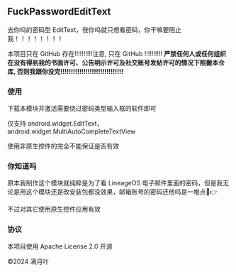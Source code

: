 ## FuckPasswordEditText

去你吗的密码型 EditText，我你吗就只想看密码，你干嘛要阻止我！！！！！！！！

本项目只在 G‍i‍t‍H‍u‍b 存在!!!!!!!!!!注意, 只在 Gi‍t‍H‍u‍b !!!!!!!!!! **严禁任何人或任何组织在没有得到我的书面许可、公告明示许可及社交账号发帖许可的情况下照搬本仓库, 否则我跟你没完!!!!!!!!!!!!!!!!!!!!!!!!!!!!!!** <!-- GitCode, 说的就是你, 到时候如果被我发现你搬我仓库我迟早要找你算账 -->

### 使用

下载本模块并激活需要绕过密码类型输入框的软件即可

仅支持 android.widget.EditText， android.widget.MultiAutoCompleteTextView

使用非原生控件的完全不能保证是否有效

### 你知道吗

原本我制作这个模块就纯粹是为了看 LineageOS 电子邮件里面的密码，但是我无论是用这个模块还是改安装包都没效果，邮箱账号的密码还他吗是一堆点🤣👉

不过对其它使用原生控件应用有效

### 协议

本项目使用 Apache License 2.0 开源

©2024 满月叶
